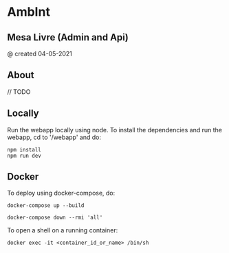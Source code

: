 # AmbInt
## Mesa Livre (Admin and Api)

@ created 04-05-2021<br />

## About

// TODO

## Locally

Run the webapp locally using node.
To install the dependencies and run the webapp, cd to '/webapp' and do:

```console
npm install
npm run dev
```

## Docker

To deploy using docker-compose, do:
```console
docker-compose up --build

docker-compose down --rmi 'all'
```

To open a shell on a running container:
```console
docker exec -it <container_id_or_name> /bin/sh
```
